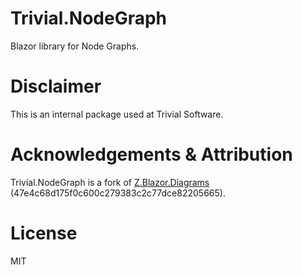 # Trivial.NodeGraph
Blazor library for Node Graphs.

# Disclaimer
This is an internal package used at Trivial Software.

# Acknowledgements & Attribution
Trivial.NodeGraph is a fork of [Z.Blazor.Diagrams](https://github.com/Blazor-Diagrams) (47e4c68d175f0c600c279383c2c77dce82205665).

# License
MIT